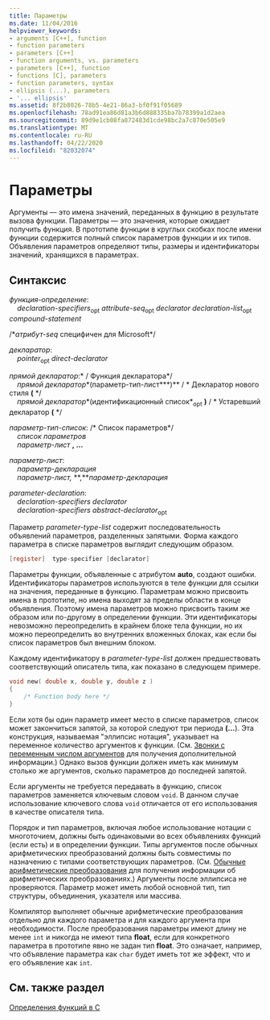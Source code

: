 ```yaml
---
title: Параметры
ms.date: 11/04/2016
helpviewer_keywords:
- arguments [C++], function
- function parameters
- parameters [C++]
- function arguments, vs. parameters
- parameters [C++], function
- functions [C], parameters
- function parameters, syntax
- ellipsis (...), parameters
- '... ellipsis'
ms.assetid: 8f2b8026-78b5-4e21-86a3-bf0f91f05689
ms.openlocfilehash: 78ad91ea86d81a3b6d888335ba7b78399a1d2aea
ms.sourcegitcommit: 89d9e1cb08fa872483d1cde98bc2a7c870e505e9
ms.translationtype: MT
ms.contentlocale: ru-RU
ms.lasthandoff: 04/22/2020
ms.locfileid: "82032074"
---
```

# <a name="parameters"></a>Параметры

Аргументы — это имена значений, переданных в функцию в результате вызова функции. Параметры — это значения, которые ожидает получить функция. В прототипе функции в круглых скобках после имени функции содержится полный список параметров функции и их типов. Объявления параметров определяют типы, размеры и идентификаторы значений, хранящихся в параметрах.

## <a name="syntax"></a>Синтаксис

*функция-определение*:<br/>
&nbsp;&nbsp;&nbsp;&nbsp;*declaration-specifiers*<sub>opt</sub> *attribute-seq*<sub>opt</sub> *declarator* *declaration-list*<sub>opt</sub> *compound-statement*

/\**атрибут-seq* специфичен для Microsoft\*/

*декларатор*:<br/>
&nbsp;&nbsp;&nbsp;&nbsp;*pointer*<sub>opt</sub> *direct-declarator*

*прямой декларатор*:\* / Функция декларатора\*/<br/>
&nbsp;&nbsp;&nbsp;&nbsp;*прямой декларатор**(параметр-тип-лист***)**  / \* Декларатор нового стиля **(**      \*/<br/>
&nbsp;&nbsp;&nbsp;&nbsp;*прямой декларатор**(идентификационный список*<sub>opt</sub> **)**  / \* Устаревший декларатор **(**    \*/

*параметр-тип-список*: /\* Список параметров\*/<br/>
&nbsp;&nbsp;&nbsp;&nbsp;*список параметров* <br/>
&nbsp;&nbsp;&nbsp;&nbsp;*параметр-лист* **, ...**

*параметр-лист*:<br/>
&nbsp;&nbsp;&nbsp;&nbsp;*параметр-декларация*<br/>
&nbsp;&nbsp;&nbsp;&nbsp;*параметр-лист,* **,***параметр-декларация*  

*parameter-declaration*:<br/>
&nbsp;&nbsp;&nbsp;&nbsp;*declaration-specifiers* *declarator*<br/>
&nbsp;&nbsp;&nbsp;&nbsp;*declaration-specifiers* *abstract-declarator*<sub>opt</sub>

Параметр *parameter-type-list* содержит последовательность объявлений параметров, разделенных запятыми. Форма каждого параметра в списке параметров выглядит следующим образом.

```C
[register]  type-specifier [declarator]
```

Параметры функции, объявленные с атрибутом **auto**, создают ошибки. Идентификаторы параметров используются в теле функции для ссылки на значения, переданные в функцию. Параметрам можно присвоить имена в прототипе, но имена выходят за пределы области в конце объявления. Поэтому имена параметров можно присвоить таким же образом или по-другому в определении функции. Эти идентификаторы невозможно переопределить в крайнем блоке тела функции, но их можно переопределить во внутренних вложенных блоках, как если бы список параметров был внешним блоком.

Каждому идентификатору в *parameter-type-list* должен предшествовать соответствующий описатель типа, как показано в следующем примере.

```C
void new( double x, double y, double z )
{
    /* Function body here */
}
```

Если хотя бы один параметр имеет место в списке параметров, список может закончиться запятой, за которой следуют три периода **(...**). Эта конструкция, называемая "эллипсис нотация", указывает на переменное количество аргументов к функции. (См. [Звонки с переменным числом аргументов](../c-language/calls-with-a-variable-number-of-arguments.md) для получения дополнительной информации.) Однако вызов функции должен иметь как минимум столько же аргументов, сколько параметров до последней запятой.

Если аргументы не требуется передавать в функцию, список параметров заменяется ключевым словом `void`. В данном случае использование ключевого слова `void` отличается от его использования в качестве описателя типа.

Порядок и тип параметров, включая любое использование нотации с многоточием, должны быть одинаковыми во всех объявлениях функций (если есть) и в определении функции. Типы аргументов после обычных арифметических преобразований должны быть совместимы по назначению с типами соответствующих параметров. (См. [Обычные арифметические преобразования](../c-language/usual-arithmetic-conversions.md) для получения информации об арифметических преобразованиях.) Аргументы после эллипсиса не проверяются. Параметр может иметь любой основной тип, тип структуры, объединения, указателя или массива.

Компилятор выполняет обычные арифметические преобразования отдельно для каждого параметра и для каждого аргумента при необходимости. После преобразования параметры имеют длину не менее `int` и никогда не имеют типа **float**, если для конкретного параметра в прототипе явно не задан тип **float**. Это означает, например, что объявление параметра как `char` будет иметь тот же эффект, что и его объявление как `int`.

## <a name="see-also"></a>См. также раздел

[Определения функций в C](../c-language/c-function-definitions.md)
